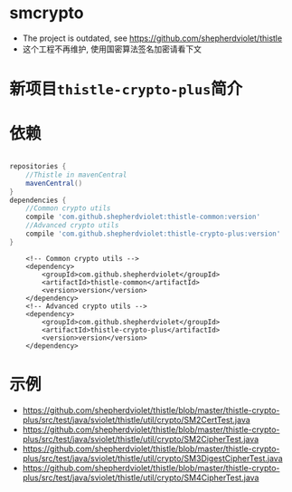 # smcrypto

* The project is outdated, see https://github.com/shepherdviolet/thistle
* 这个工程不再维护, 使用国密算法签名加密请看下文

# 新项目`thistle-crypto-plus`简介

# 依赖

```gradle

repositories {
    //Thistle in mavenCentral
    mavenCentral()
}
dependencies {
    //Common crypto utils
    compile 'com.github.shepherdviolet:thistle-common:version'
    //Advanced crypto utils
    compile 'com.github.shepherdviolet:thistle-crypto-plus:version'
}

```

```maven
    <!-- Common crypto utils -->
    <dependency>    
        <groupId>com.github.shepherdviolet</groupId>
        <artifactId>thistle-common</artifactId>
        <version>version</version> 
    </dependency>
    <!-- Advanced crypto utils -->
    <dependency>    
        <groupId>com.github.shepherdviolet</groupId>
        <artifactId>thistle-crypto-plus</artifactId>
        <version>version</version> 
    </dependency>
```

# 示例

* https://github.com/shepherdviolet/thistle/blob/master/thistle-crypto-plus/src/test/java/sviolet/thistle/util/crypto/SM2CertTest.java
* https://github.com/shepherdviolet/thistle/blob/master/thistle-crypto-plus/src/test/java/sviolet/thistle/util/crypto/SM2CipherTest.java
* https://github.com/shepherdviolet/thistle/blob/master/thistle-crypto-plus/src/test/java/sviolet/thistle/util/crypto/SM3DigestCipherTest.java
* https://github.com/shepherdviolet/thistle/blob/master/thistle-crypto-plus/src/test/java/sviolet/thistle/util/crypto/SM4CipherTest.java
